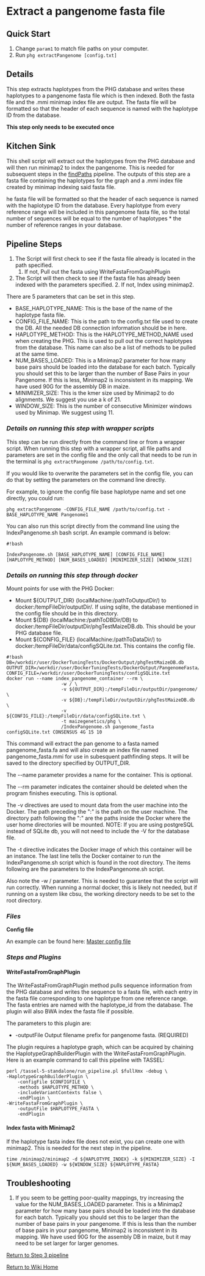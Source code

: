 # Extract a pangenome fasta file

## Quick Start

1. Change `param1` to match file paths on your computer.
2. Run `phg extractPangenome [config.txt]`

## Details

This step extracts haplotypes from the PHG database and writes these haplotypes to a pangenome fasta file which is then indexed. Both the fasta file and the .mmi minimap index file are output. The fasta file will be formatted so that the header of each sequence is named with the haplotype ID from the database. 

**This step only needs to be executed once**

## Kitchen Sink

This shell script will extract out the haplotypes from the PHG database and will then run minimap2 to index the pangenome. This is needed for subsequent steps in the [findPaths](ImputeWithPHG_main) pipeline. The outputs of this step are a fasta file containing the haplotypes for the graph and a .mmi index file created by minimap indexing said fasta file.

he fasta file will be formatted so that the header of each sequence is named with the haplotype ID from the database. Every haplotype from every reference range will be included in this pangenome fasta file, so the total number of sequences will be equal to the number of haplotypes * the number of reference ranges in your database.

## Pipeline Steps ##
1. The Script will first check to see if the fasta file already is located in the path specified.
    1. If not, Pull out the fasta using WriteFastaFromGraphPlugin
2. The Script will then check to see if the fasta file has already been indexed with the parameters specified.
    2. If not, Index using minimap2.

There are 5 parameters that can be set in this step.

* BASE_HAPLOTYPE_NAME: This is the base of the name of the haplotype fasta file.
* CONFIG_FILE_NAME: This is the path to the config.txt file used to create the DB. All the needed DB connection information should be in here.
* HAPLOTYPE_METHOD: This is the HAPLOTYPE_METHOD_NAME used when creating the PHG. This is used to pull out the correct haplotypes from the database. This name can also be a list of methods to be pulled at the same time.
* NUM_BASES_LOADED: This is a Minimap2 parameter for how many base pairs should be loaded into the database for each batch. Typically you should set this to be larger than the number of Base Pairs in your Pangenome. If this is less, Minimap2 is inconsistent in its mapping. We have used 90G for the assembly DB in maize.
* MINIMIZER_SIZE: This is the kmer size used by Minimap2 to do alignments. We suggest you use a k of 21.
* WINDOW_SIZE: This is the number of consecutive Minimizer windows used by Minimap.  We suggest using 11.

### *Details on running this step with wrapper scripts*

This step can be run directly from the command line or from a wrapper script. When running this step with a wrapper script, all file paths and parameters are set in the config file and the only call that needs to be run in the terminal is `phg extractPangenome /path/to/config.txt`. 

If you would like to overwrite the parameters set in the config file, you can do that by setting the parameters on the command line directly.

For example, to ignore the config file base haplotype name and set one directly, you could run:
```
phg extractPangenome -CONFIG_FILE_NAME /path/to/config.txt -BASE_HAPLOTYPE_NAME Pangenome1
```

You can also run this script directly from the command line using the IndexPangenome.sh bash script. An example command is below:
```
#!bash

IndexPangenome.sh [BASE_HAPLOTYPE_NAME] [CONFIG_FILE_NAME] [HAPLOTYPE_METHOD] [NUM_BASES_LOADED] [MINIMIZER_SIZE] [WINDOW_SIZE]

```

### *Details on running this step through docker*

Mount points for use with the PHG Docker:

* Mount ${OUTPUT_DIR} (localMachine:/pathToOutputDir/) to docker:/tempFileDir/outputDir/. If using sqlite, the database mentioned in the config file should be in this directory.
* Mount ${DB} (localMachine:/pathToDBDir/DB) to docker:/tempFileDir/outputDir/phgTestMaizeDB.db. This should be your PHG database file. 
* Mount ${CONFIG_FILE} (localMachine:/pathToDataDir/) to docker:/tempFileDir/data/configSQLite.txt. This contains the config file.

```
#!bash
DB=/workdir/user/DockerTuningTests/DockerOutput/phgTestMaizeDB.db
OUTPUT_DIR=/workdir/user/DockerTuningTests/DockerOutput/PangenomeFasta/
CONFIG_FILE=/workdir/user/DockerTuningTests/configSQLite.txt
docker run --name index_pangenome_container --rm \
                    -w / \
                    -v ${OUTPUT_DIR}:/tempFileDir/outputDir/pangenome/ \
                    -v ${DB}:/tempFileDir/outputDir/phgTestMaizeDB.db \
                    -v ${CONFIG_FILE}:/tempFileDir/data/configSQLite.txt \
                    -t maizegenetics/phg \
                    /IndexPangenome.sh pangenome_fasta configSQLite.txt CONSENSUS 4G 15 10
```

This command will extract the pan genome to a fasta named pangenome_fasta.fa and will also create an index file named pangenome_fasta.mmi for use in subesquent pathfinding steps. It will be saved to the directory specified by OUTPUT_DIR.

The --name parameter provides a name for the container.  This is optional.

The --rm parameter indicates the container should be deleted when the program finishes executing.  This is optional.

The -v directives are used to mount data from the user machine into the Docker.  The path preceding the ":" is the path on the user machine.  The directory path following the ":" are the paths inside the Docker where the user home directories will be mounted.  NOTE:  If you are using postgreSQL instead of SQLite db, you will not need to include the -V for the database file.

The -t directive indicates the Docker image of which this container will be an instance.  The last line tells the Docker container to run the IndexPangenome.sh script which is found in the root directory.  The items following are the parameters to the IndexPangenome.sh script.

Also note the -w / parameter. This is needed to guarantee that the script will run correctly. When running a normal docker, this is likely not needed, but if running on a system like cbsu, the working directory needs to be set to the root directory.

### *Files*

**Config file**

An example can be found here: [Master config file](../Files/master_config.txt)

### *Steps and Plugins*

#### **WriteFastaFromGraphPlugin**

The WriteFastaFromGraphPlugin method pulls sequence information from the PHG database and writes the sequence to a fasta file, with each entry in the fasta file corresponding to one haplotype from one reference range. The fasta entries are named with the haplotype_id from the database. The plugin will also BWA index the fasta file if possible.

The parameters to this plugin are:

* -outputFile <Output file> Output filename prefix for pangenome fasta. (REQUIRED)

The plugin requires a haplotype graph, which can be acquired by chaining the HaplotypeGraphBuilderPlugin with the WriteFastaFromGraphPlugin. Here is an example command to call this pipeline with TASSEL:
```
perl /tassel-5-standalone/run_pipeline.pl $fullXmx -debug \
-HaplotypeGraphBuilderPlugin \
	-configFile $CONFIGFILE \
	-methods $HAPLOTYPE_METHOD \
	-includeVariantContexts false \
	-endPlugin \
-WriteFastaFromGraphPlugin \
	-outputFile $HAPLOTYPE_FASTA \
	-endPlugin
```

#### **Index fasta with Minimap2**

If the haplotype fasta index file does not exist, you can create one with minimap2. This is needed for the next step in the pipeline.
```
time /minimap2/minimap2 -d ${HAPLOTYPE_INDEX} -k ${MINIMIZER_SIZE} -I ${NUM_BASES_LOADED} -w ${WINDOW_SIZE} ${HAPLOTYPE_FASTA}
```

## Troubleshooting

1. If you seem to be getting poor-quality mappings, try increasing the value for the NUM_BASES_LOADED parameter. This is a Minimap2 parameter for how many base pairs should be loaded into the database for each batch. Typically you should set this to be larger than the number of base pairs in your pangenome. If this is less than the number of base pairs in your pangenome, Minimap2 is inconsistent in its mapping. We have used 90G for the assembly DB in maize, but it may need to be set larger for larger genomes.


[Return to Step 3 pipeline](ImputeWithPHG_main.md)

[Return to Wiki Home](../Home.md)